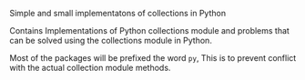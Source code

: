 Simple and small implementatons of collections in Python

Contains Implementations of Python collections module and problems that can be solved using the collections module in Python.

Most of the packages will be prefixed the word `py`, This is to prevent conflict with the actual collection module methods.